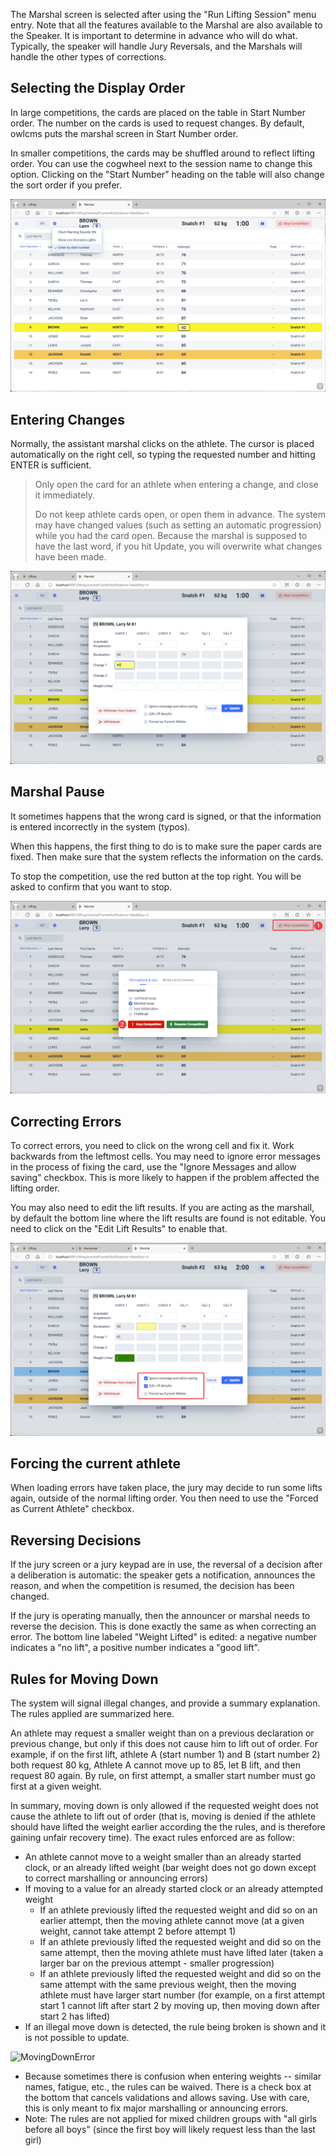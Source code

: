 The Marshal screen is selected after using the "Run Lifting Session" menu entry.  Note that all the features available to the Marshal are also available to the Speaker.  It is important to determine in advance who will do what.  Typically, the speaker will handle Jury Reversals, and the Marshals will handle the other types of corrections.

## Selecting the Display Order

In large competitions, the cards are placed on the table in Start Number order.  The number on the cards is used to request changes.  By default, owlcms puts the marshal screen in Start Number order.

In smaller competitions, the cards may be shuffled around to reflect lifting order.  You can use the cogwheel next to the session name to change this option.  Clicking on the "Start Number" heading on the table will also change the sort order if you prefer.

![10](nimg/3200Marshaling/10.png)

## Entering Changes

Normally, the assistant marshal clicks on the athlete. The cursor is placed automatically on the right cell, so typing the requested number and hitting ENTER is sufficient.

> Only open the card for an athlete when entering a change, and close it immediately.
>
> Do not keep athlete cards open, or open them in advance.   The system may have changed values (such as setting an automatic progression) while you had the card open.  Because the marshal is supposed to have the last word, if you hit Update, you will overwrite what changes have been made.

![20](nimg/3200Marshaling/20.png)

## Marshal Pause

It sometimes happens that the wrong card is signed, or that the information is entered incorrectly in the system (typos).

When this happens, the first thing to do is to make sure the paper cards are fixed.  Then make sure that the system reflects the information on the cards.

To stop the competition, use the red button at the top right. You will be asked to confirm that you want to stop.

![30](nimg/3200Marshaling/30.png)

## Correcting Errors

To correct errors, you need to click on the wrong cell and fix it.  Work backwards from the leftmost cells.  You may need to ignore error messages in the process of fixing the card, use the "Ignore Messages and allow saving" checkbox.  This is more likely to happen if the problem affected the lifting order.

You may also need to edit the lift results.  If you are acting as the marshall, by default the bottom line where the lift results are found is not editable.  You need to click on the "Edit Lift Results" to enable that.

![40](nimg/3200Marshaling/40.png)

## Forcing the current athlete

When loading errors have taken place, the jury may decide to run some lifts again, outside of the normal lifting order.  You then need to use the "Forced as Current Athlete" checkbox.

## Reversing Decisions

If the jury screen or a jury keypad are in use, the reversal of a decision after a deliberation is automatic: the speaker gets a notification, announces the reason, and when the competition is resumed, the decision has been changed.

If the jury is operating manually, then the announcer or marshal needs to reverse the decision.  This is done exactly the same as when correcting an error.  The bottom line labeled "Weight Lifted" is edited: a negative number indicates a "no lift", a positive number indicates a "good lift".  

## Rules for Moving Down

The system will signal illegal changes, and provide a summary explanation.  The rules applied are summarized here.

An athlete may request a smaller weight than on a previous declaration or previous change, but only if this does not cause him to lift out of order.  For example, if on the first lift, athlete A (start number 1) and B (start number 2) both request 80 kg, Athlete A cannot move up to 85, let B lift, and then request 80 again.  By rule, on first attempt, a smaller start number must go first at a given weight.

In summary, moving down is only allowed if the requested weight does not cause the athlete to lift out of order (that is, moving is denied if the athlete should have lifted the weight earlier according the the rules, and is therefore gaining unfair recovery time).  The exact rules enforced are as follow:

- An athlete cannot move to a weight smaller than an already started clock, or an already lifted weight (bar weight does not go down except to correct marshalling or announcing errors)
- If moving to a value for an already started clock or an already attempted weight
  - If an athlete previously lifted the requested weight and did so on an earlier attempt, then the moving athlete cannot move (at a given weight, cannot take attempt 2 before attempt 1)
  - If an athlete previously lifted the requested weight and did so on the same attempt, then the moving athlete must have lifted later (taken a larger bar on the previous attempt - smaller progression)
  - If an athlete previously lifted the requested weight and did so on the same attempt with the same previous weight, then the moving athlete must have  larger start number (for example, on a first attempt start 1 cannot lift after start 2 by moving up, then moving down after start 2 has lifted)
- If an illegal move down is detected, the rule being broken is shown and it is not possible to update.

![MovingDownError](img/Lifting/MovingDownError.png)

- Because sometimes there is confusion when entering weights -- similar names, fatigue, etc., the rules can be waived. There is a check box at the bottom that cancels validations and allows saving.  Use with care, this is only meant to fix major marshalling or announcing errors.
- Note: The rules are not applied for mixed children groups with "all girls before all boys" (since the first boy will likely request less than the last girl)
